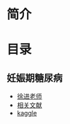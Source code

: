 # 简介



# 目录



## 妊娠期糖尿病
* [徐进老师](04文献阅读\妇产科\01妊娠期糖尿病\01徐进老师/)
* [相关文献](04文献阅读\妇产科\01妊娠期糖尿病\02相关文献/)
* [kaggle](04文献阅读\妇产科\01妊娠期糖尿病\03kaggle/)

## 













